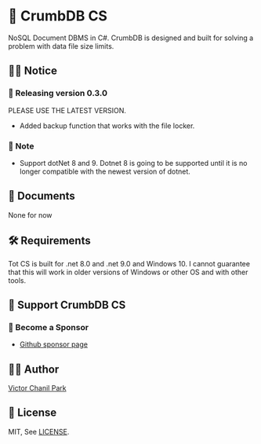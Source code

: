 # 🥇 CrumbDB CS
NoSQL Document DBMS in C#. CrumbDB is designed and built for solving a problem with data file size limits.

## 👨‍🏫 Notice

### 🎉 Releasing version 0.3.0
PLEASE USE THE LATEST VERSION.
- Added backup function that works with the file locker.

### 📢 Note
- Support dotNet 8 and 9. Dotnet 8 is going to be supported until it is no longer compatible with the newest version of dotnet.

## 📖 Documents
None for now

## 🛠 Requirements

Tot CS is built for .net 8.0 and .net 9.0 and Windows 10. I cannot guarantee that this will work in older versions of Windows or other OS and with other tools.

## 💪 Support CrumbDB CS

### 👼 Become a Sponsor

- [Github sponsor page](https://github.com/sponsors/opdev1004)

## 👨‍💻 Author

[Victor Chanil Park](https://github.com/opdev1004)

## 💯 License

MIT, See [LICENSE](./LICENSE).

